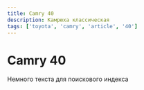 ```yaml
---
title: Camry 40
description: Камрюха классическая 
tags: ['toyota', 'camry', 'article', '40']
---
```


# Camry 40

Немного текста для поискового индекса